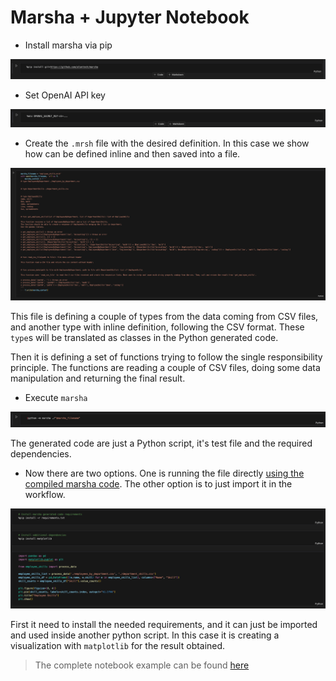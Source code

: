 # Marsha + Jupyter Notebook

- Install marsha via pip

![Alt text](assets/jupyter-notebook/pip-install.png)

- Set OpenAI API key

![Alt text](assets/jupyter-notebook/openai-key.png)

- Create the `.mrsh` file with the desired definition. In this case we show how can be defined inline and then saved into a file.

![Alt text](assets/jupyter-notebook/marsha-file.png)

This file is defining a couple of types from the data coming from CSV files, and another type with inline definition, following the CSV format. These `type`s will be translated as classes in the Python generated code.

Then it is defining a set of functions trying to follow the single responsibility principle. The functions are reading a couple of CSV files, doing some data manipulation and returning the final result.

- Execute `marsha`

![Alt text](assets/jupyter-notebook/exec-marsha.png)

The generated code are just a Python script, it's test file and the required dependencies.

- Now there are two options. One is running the file directly [using the compiled marsha code](https://github.com/alantech/marsha#using-compiled-marsha-code). The other option is to just import it in the workflow.

![Alt text](assets/jupyter-notebook/usage.png)

First it need to install the needed requirements, and it can just be imported and used inside another python script. In this case it is creating a visualization with `matplotlib` for the result obtained.


> The complete notebook example can be found [here](https://github.com/alantech/marsha/tree/main/examples/data-oriented/notebook)
